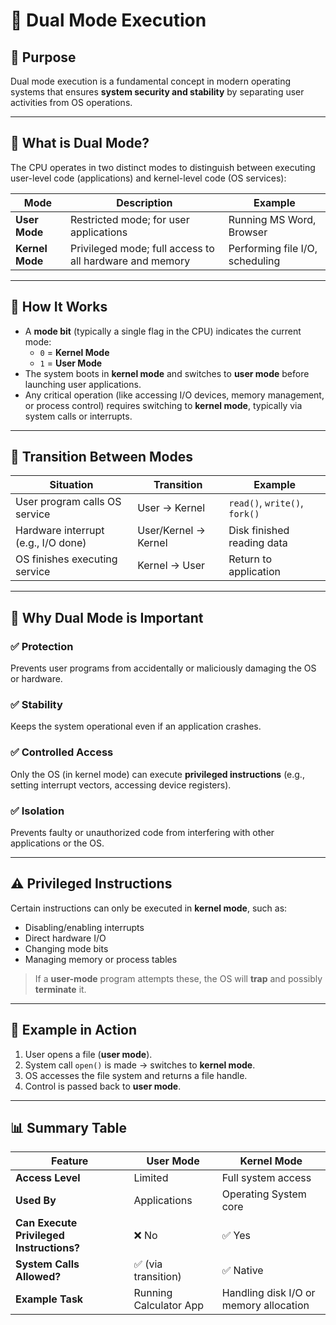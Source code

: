 # 🔐 Dual Mode Execution

## 🎯 Purpose

Dual mode execution is a fundamental concept in modern operating systems that ensures **system security and stability** by separating user activities from OS operations.

---

## 🧩 What is Dual Mode?

The CPU operates in two distinct modes to distinguish between executing user-level code (applications) and kernel-level code (OS services):

| Mode        | Description                                | Example                        |
|-------------|--------------------------------------------|--------------------------------|
| **User Mode**   | Restricted mode; for user applications     | Running MS Word, Browser       |
| **Kernel Mode** | Privileged mode; full access to all hardware and memory | Performing file I/O, scheduling |

---

## 🔧 How It Works

- A **mode bit** (typically a single flag in the CPU) indicates the current mode:
  - `0` = **Kernel Mode**
  - `1` = **User Mode**
- The system boots in **kernel mode** and switches to **user mode** before launching user applications.
- Any critical operation (like accessing I/O devices, memory management, or process control) requires switching to **kernel mode**, typically via system calls or interrupts.

---

## 📜 Transition Between Modes

| Situation                          | Transition          | Example                        |
|------------------------------------|----------------------|--------------------------------|
| User program calls OS service      | User → Kernel        | `read()`, `write()`, `fork()`  |
| Hardware interrupt (e.g., I/O done)| User/Kernel → Kernel | Disk finished reading data     |
| OS finishes executing service      | Kernel → User        | Return to application          |

---

## 🚨 Why Dual Mode is Important

### ✅ Protection
Prevents user programs from accidentally or maliciously damaging the OS or hardware.

### ✅ Stability
Keeps the system operational even if an application crashes.

### ✅ Controlled Access
Only the OS (in kernel mode) can execute **privileged instructions** (e.g., setting interrupt vectors, accessing device registers).

### ✅ Isolation
Prevents faulty or unauthorized code from interfering with other applications or the OS.

---

## ⚠️ Privileged Instructions

Certain instructions can only be executed in **kernel mode**, such as:

- Disabling/enabling interrupts
- Direct hardware I/O
- Changing mode bits
- Managing memory or process tables

> If a **user-mode** program attempts these, the OS will **trap** and possibly **terminate** it.

---

## 🧠 Example in Action

1. User opens a file (**user mode**).
2. System call `open()` is made → switches to **kernel mode**.
3. OS accesses the file system and returns a file handle.
4. Control is passed back to **user mode**.

---

## 📊 Summary Table

| Feature                        | User Mode        | Kernel Mode       |
|--------------------------------|------------------|-------------------|
| **Access Level**               | Limited          | Full system access|
| **Used By**                    | Applications     | Operating System core |
| **Can Execute Privileged Instructions?** | ❌ No         | ✅ Yes            |
| **System Calls Allowed?**      | ✅ (via transition) | ✅ Native       |
| **Example Task**               | Running Calculator App | Handling disk I/O or memory allocation |
